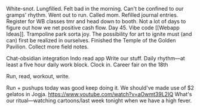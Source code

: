 White-snot. Lungfilled. Felt bad in the morning. Can't be confined to our gramps' rhythm. Went out to run. Called mom. Refilled journal entries. Register for WB classes tmr and head down to booth. Not a lot of days to figure out how we net positive cash flow. Day 45. Vibe code [[Webapp Ideas]]. Trampoline park sorta joy. The possibility for art to ignite must (and can) first be realized in ourselves. Finished the Temple of the Golden Pavilion. Collect more field notes.

Chat-obsidian integration
Indo read app
Write our stuff.
Daily rhythm—at least a five hour daily work block.
Clock in.
Career fair on the 18th

Run, read, workout, write. 

Run + pushups today was good keep doing it.
We should've made use of $2 gelatos in Jogja.
https://www.youtube.com/watch?v=aOwmt39L2IQ
What's our ritual—watching cartoons/last week tonight when we have a high fever.
